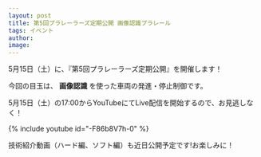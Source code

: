 ```yaml
---
layout: post
title: 第5回プラレーラーズ定期公開 画像認識プラレール
tags: イベント
author:
image:
---
```


5月15日（土）に、『第5回プラレーラーズ定期公開』を開催します！

今回の目玉は、 **画像認識** を使った車両の発進・停止制御です。

5月15日（土）の17:00からYouTubeにてLive配信を開始するので、お見逃しなく！

{% include youtube id="-F86b8V7h-0" %}

技術紹介動画（ハード編、ソフト編）も近日公開予定です!お楽しみに！
